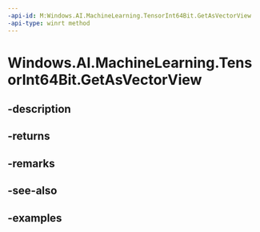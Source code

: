 ```yaml
---
-api-id: M:Windows.AI.MachineLearning.TensorInt64Bit.GetAsVectorView
-api-type: winrt method
---
```


<!-- Method syntax.
public IVectorView<long> TensorInt64Bit.GetAsVectorView()
-->

# Windows.AI.MachineLearning.TensorInt64Bit.GetAsVectorView

## -description

## -returns

## -remarks

## -see-also

## -examples

